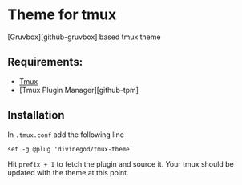 # Theme for tmux

[Gruvbox][github-gruvbox] based tmux theme

## Requirements:

* [Tmux][github-tmux]
* [Tmux Plugin Manager][github-tpm]

## Installation

In `.tmux.conf` add the following line

```
set -g @plug 'divinegod/tmux-theme`
```

Hit `prefix + I` to fetch the plugin and source it.
Your tmux should be updated with the theme at this point.

[github-tmux]: https://github.com/tmux/tmux
[github-grovbox]: https://github.com/morhetz/gruvbox
